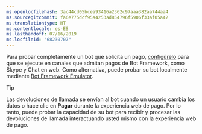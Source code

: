 ```yaml
---
ms.openlocfilehash: 3ac44cd05bcea93416a2362c97aaa382aa744aa4
ms.sourcegitcommit: fa6e775dcf95a4253ad854796f5906f33af05a42
ms.translationtype: HT
ms.contentlocale: es-ES
ms.lasthandoff: 07/16/2019
ms.locfileid: "68230707"
---
```

Para probar completamente un bot que solicita un pago, [configúrelo](~/bot-service-manage-channels.md) para que se ejecute en canales que admitan pagos de Bot Framework, como Skype y Chat en web. Como alternativa, puede probar su bot localmente mediante [Bot Framework Emulator](~/bot-service-debug-emulator.md).

> [!TIP]
> Las devoluciones de llamada se envían al bot cuando un usuario cambia los datos o hace clic en **Pagar** durante la experiencia web de pago. Por lo tanto, puede probar la capacidad de su bot para recibir y procesar las devoluciones de llamada interactuando usted mismo con la experiencia web de pago.
